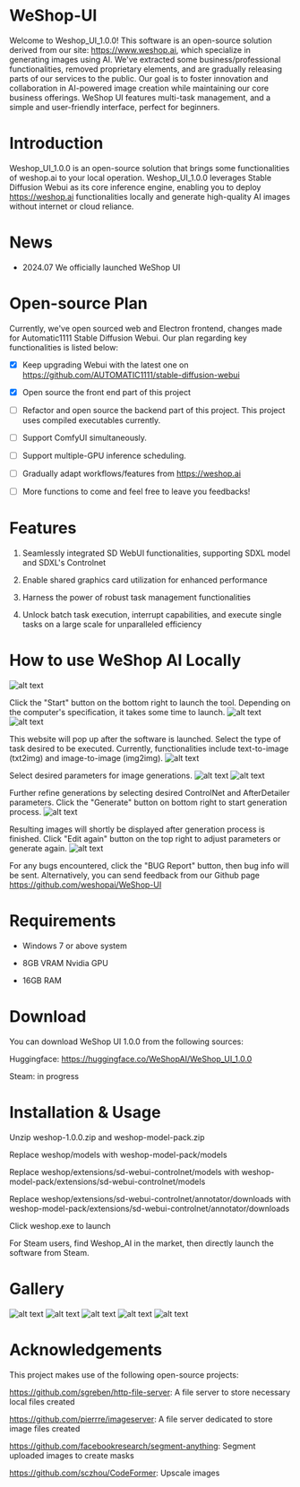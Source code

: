 # WeShop-UI

Welcome to Weshop_UI_1.0.0! This software is an open-source solution derived from our site: https://www.weshop.ai, which specialize in generating images using AI. We've extracted some business/professional functionalities, removed proprietary elements, and are gradually releasing parts of our services to the public. Our goal is to foster innovation and collaboration in AI-powered image creation while maintaining our core business offerings. WeShop UI features multi-task management, and a simple and user-friendly interface, perfect for beginners.

# Introduction

Weshop_UI_1.0.0 is an open-source solution that brings some functionalities of weshop.ai to your local operation. Weshop_UI_1.0.0 leverages Stable Diffusion Webui as its core inference engine, enabling you to deploy https://weshop.ai functionalities locally and generate high-quality AI images without internet or cloud reliance.

# News
* 2024.07 We officially launched WeShop UI

# Open-source Plan

Currently, we've open sourced web and Electron frontend, changes made for Automatic1111 Stable Diffusion Webui. Our plan regarding key functionalities is listed below:

- [x] Keep upgrading Webui with the latest one on https://github.com/AUTOMATIC1111/stable-diffusion-webui
      
- [x] Open source the front end part of this project

- [ ] Refactor and open source the backend part of this project. This project uses compiled executables currently.

- [ ] Support ComfyUI simultaneously.

- [ ] Support multiple-GPU inference scheduling.
  
- [ ] Gradually adapt workflows/features from https://weshop.ai

- [ ] More functions to come and feel free to leave you feedbacks!

# Features

1. Seamlessly integrated SD WebUI functionalities, supporting SDXL model and SDXL's Controlnet

2. Enable shared graphics card utilization for enhanced performance

3. Harness the power of robust task management functionalities

4. Unlock batch task execution, interrupt capabilities, and execute single tasks on a large scale for unparalleled efficiency

# How to use WeShop AI Locally
![alt text](https://github.com/weshopai/WeShop-UI/blob/main/screenshots/1.png?raw=true)

Click the "Start" button on the bottom right to launch the tool. Depending on the computer's specification, it takes some time to launch.
![alt text](https://github.com/weshopai/WeShop-UI/blob/main/screenshots/2.png?raw=true)
![alt text](https://github.com/weshopai/WeShop-UI/blob/main/screenshots/3.png?raw=true)

This website will pop up after the software is launched. Select the type of task desired to be executed. Currently, functionalities include text-to-image (txt2img) and image-to-image (img2img).
![alt text](https://github.com/weshopai/WeShop-UI/blob/main/screenshots/4.png?raw=true)

Select desired parameters for image generations.
![alt text](https://github.com/weshopai/WeShop-UI/blob/main/screenshots/5.png?raw=true)
![alt text](https://github.com/weshopai/WeShop-UI/blob/main/screenshots/6.png?raw=true)

Further refine generations by selecting desired ControlNet and AfterDetailer parameters. Click the "Generate" button on bottom right to start generation process.
![alt text](https://github.com/weshopai/WeShop-UI/blob/main/screenshots/7.png?raw=true)

Resulting images will shortly be displayed after generation process is finished. Click "Edit again" button on the top right to adjust parameters or generate again.
![alt text](https://github.com/weshopai/WeShop-UI/blob/main/screenshots/8.png?raw=true)

For any bugs encountered, click the "BUG Report" button, then bug info will be sent. Alternatively, you can send feedback from our Github page <https://github.com/weshopai/WeShop-UI>

# Requirements

- Windows 7 or above system
  
- 8GB VRAM Nvidia GPU
  
- 16GB RAM

# Download

You can download WeShop UI 1.0.0 from the following sources:

Huggingface: <https://huggingface.co/WeShopAI/WeShop_UI_1.0.0>

Steam: in progress

# Installation & Usage

Unzip weshop-1.0.0.zip and weshop-model-pack.zip

Replace weshop/models with weshop-model-pack/models

Replace weshop/extensions/sd-webui-controlnet/models with weshop-model-pack/extensions/sd-webui-controlnet/models

Replace weshop/extensions/sd-webui-controlnet/annotator/downloads with weshop-model-pack/extensions/sd-webui-controlnet/annotator/downloads

Click weshop.exe to launch

For Steam users, find Weshop_AI in the market, then directly launch the software from Steam.

# Gallery

![alt text](https://github.com/weshopai/WeShop-UI/blob/main/screenshots/9.png?raw=true)
![alt text](https://github.com/weshopai/WeShop-UI/blob/main/screenshots/10.png?raw=true)
![alt text](https://github.com/weshopai/WeShop-UI/blob/main/screenshots/11.png?raw=true)
![alt text](https://github.com/weshopai/WeShop-UI/blob/main/screenshots/12.png?raw=true)
![alt text](https://github.com/weshopai/WeShop-UI/blob/main/screenshots/13.png?raw=true)



# Acknowledgements

This project makes use of the following open-source projects:

<https://github.com/sgreben/http-file-server>: A file server to store necessary local files created

<https://github.com/pierrre/imageserver>: A file server dedicated to store image files created

<https://github.com/facebookresearch/segment-anything>: Segment uploaded images to create masks

<https://github.com/sczhou/CodeFormer>: Upscale images
